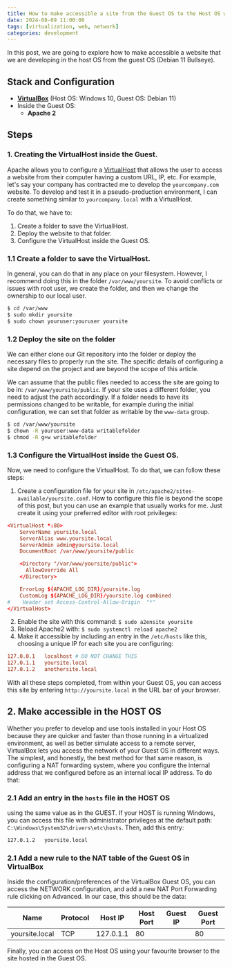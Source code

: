```yaml
---
title: How to make accessible a site from the Guest OS to the Host OS with Virtualbox
date: 2024-08-09 11:00:00
tags: [virtualization, web, network]
categories: development
---
```


In this post, we are going to explore how to make accessible a website that we are developing in the host OS from the guest OS (Debian 11 Bullseye).
 
## Stack and Configuration

- [**VirtualBox**](https://www.virtualbox.org/) (Host OS: Windows 10, Guest OS: Debian 11)
- Inside the Guest OS:
    - **Apache 2**

## Steps

### 1. Creating the VirtualHost inside the Guest.

Apache allows you to configure a [VirtualHost](https://httpd.apache.org/docs/2.4/vhosts/index.html) that allows the user to access a website from their computer having a custom URL, IP, etc. For example, let's say your company has contracted me to develop the `yourcompany.com` website. To develop and test it in a pseudo-production environment, I can create something similar to `yourcompany.local` with a VirtualHost.

To do that, we have to:

1. Create a folder to save the VirtualHost.
2. Deploy the website to that folder.
3. Configure the VirtualHost inside the Guest OS.

### 1.1 Create a folder to save the VirtualHost.

In general, you can do that in any place on your filesystem. However, I recommend doing this in the folder `/var/www/yoursite`. To avoid conflicts or issues with root user, we create the folder, and then we change the ownership to our local user.

```bash
$ cd /var/www
$ sudo mkdir yoursite
$ sudo chown youruser:youruser yoursite
```

### 1.2 Deploy the site on the folder

We can either clone our Git repository into the folder or deploy the necessary files to properly run the site. The specific details of configuring a site depend on the project and are beyond the scope of this article.

We can assume that the public files needed to access the site are going to be in: `/var/www/yoursite/public`. If your site uses a different folder, you need to adjust the path accordingly. If a folder needs to have its permissions changed to be writable, for example during the initial configuration, we can set that folder as writable by the `www-data` group.

```bash
$ cd /var/www/yoursite
$ chown -R youruser:www-data writablefolder
$ chmod -R g+w writablefolder
```

### 1.3 Configure the VirtualHost inside the Guest OS.

Now, we need to configure the VirtualHost. To do that, we can follow these steps:

1. Create a configuration file for your site in `/etc/apache2/sites-available/yoursite.conf`. How to configure this file is beyond the scope of this post, but you can use an example that usually works for me. Just create it using your preferred editor with root privileges:
```conf
<VirtualHost *:80>
    ServerName yoursite.local
    ServerAlias www.yoursite.local
    ServerAdmin admin@yoursite.local
    DocumentRoot /var/www/yoursite/public

    <Directory "/var/www/yoursite/public">
      AllowOverride All
    </Directory>

    ErrorLog ${APACHE_LOG_DIR}/yoursite.log
    CustomLog ${APACHE_LOG_DIR}/yoursite.log combined
#    Header set Access-Control-Allow-Origin  "*"
</VirtualHost>
```

2. Enable the site with this command: `$ sudo a2ensite yoursite`
3. Reload Apache2 with: `$ sudo systemctl reload apache2`
4. Make it accessible by including an entry in the `/etc/hosts` like this, choosing a unique IP for each site you are configuring:
```conf
127.0.0.1   localhost # DO NOT CHANGE THIS
127.0.1.1   yoursite.local
127.0.1.2   anothersite.local
```

With all these steps completed, from within your Guest OS, you can access this site by entering `http://yoursite.local` in the URL bar of your browser.

## 2. Make accessible in the HOST OS

Whether you prefer to develop and use tools installed in your Host OS because they are quicker and faster than those running in a virtualized environment, as well as better simulate access to a remote server, VirtualBox lets you access the network of your Guest OS in different ways. The simplest, and honestly, the best method for that same reason, is configuring a NAT forwarding system, where you configure the internal address that we configured before as an internal local IP address. To do that:

### 2.1 Add an entry in the `hosts` file in the HOST OS

using the same value as in the GUEST. If your HOST is running Windows, you can access this file with administrator privileges at the default path: `C:\Windows\System32\drivers\etc\hosts`. Then, add this entry:

```txt
127.0.1.2	yoursite.local
```

### 2.1 Add a new rule to the NAT table of the Guest OS in VirtualBox

Inside the configuration/preferences of the VirtualBox Guest OS, you can access the NETWORK configuration, and add a new NAT Port Forwarding rule clicking on Advanced. In our case, this should be the data:

Name | Protocol | Host IP | Host Port | Guest IP | Guest Port |
-----|----------|---------|-----------|----------|------------|
yoursite.local | TCP | 127.0.1.1 | 80 | | 80 |

Finally, you can access on the Host OS using your favourite browser to the site hosted in the Guest OS.
